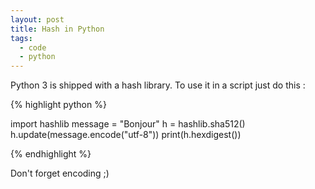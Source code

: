 ```yaml
---
layout: post
title: Hash in Python
tags:
  - code
  - python
---
```


Python 3 is shipped with a hash library. To use it in a script just do
this :

{% highlight python %}

import hashlib
message = "Bonjour"
h = hashlib.sha512()
h.update(message.encode("utf-8"))
print(h.hexdigest())

{% endhighlight %}

Don't forget encoding ;)
